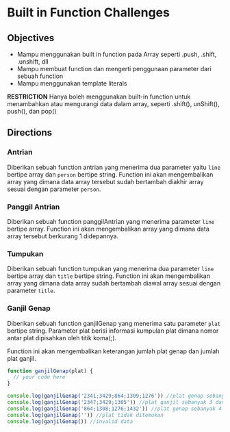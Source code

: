 # Built in Function Challenges

## Objectives

- Mampu menggunakan built in function pada Array seperti .push, .shift, .unshift, dll
- Mampu membuat function dan mengerti penggunaan parameter dari sebuah function
- Mampu menggunakan template literals

**RESTRICTION**
Hanya boleh menggunakan built-in function untuk menambahkan atau mengurangi data dalam array, seperti .shift(), unShift(), push(), dan pop()

## Directions

### Antrian

Diberikan sebuah function antrian yang menerima dua parameter yaitu `line` bertipe array dan `person` bertipe string. Function ini akan mengembalikan array yang dimana data array tersebut sudah bertambah diakhir array sesuai dengan parameter `person`.

### Panggil Antrian

Diberikan sebuah function panggilAntrian yang menerima parameter `line` bertipe array. Function ini akan mengembalikan array yang dimana data array tersebut berkurang 1 didepannya.

### Tumpukan

Diberikan sebuah function tumpukan yang menerima dua parameter `line` bertipe array dan `title` bertipe string. Function ini akan mengembalikan array yang dimana data array sudah bertambah diawal array sesuai dengan parameter `title`.

### Ganjil Genap

Diberikan sebuah function ganjilGenap yang menerima satu parameter `plat` bertipe string. Parameter plat berisi informasi kumpulan plat dimana nomor antar plat dipisahkan oleh titik koma(;).

Function ini akan mengembalikan keterangan jumlah plat genap dan jumlah plat ganjil.

```JavaScript
function ganjilGenap(plat) {
  // your code here
}

console.log(ganjilGenap('2341;3429;864;1309;1276')) //plat genap sebanyak 2 dan plat ganjil sebanyak 3
console.log(ganjilGenap('2347;3429;1305')) //plat ganjil sebanyak 3 dan plat genap tidak ditemukan
console.log(ganjilGenap('864;1308;1276;1432')) //plat genap sebanyak 4 dan plat ganjil tidak ditemukan
console.log(ganjilGenap('')) //plat tidak ditemukan
console.log(ganjilGenap()) //invalid data
```
